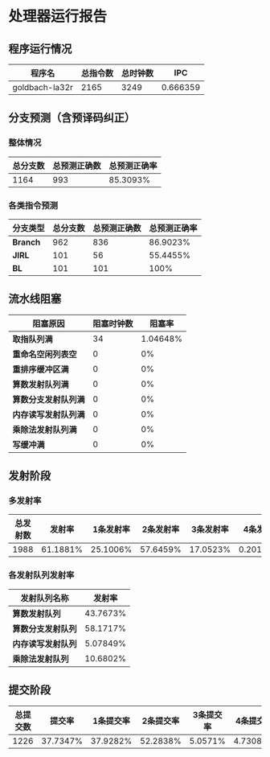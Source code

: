 # 处理器运行报告
## 程序运行情况
|程序名|总指令数|总时钟数|IPC|
|---|---|---|---|
|goldbach-la32r|2165|3249|0.666359|

## 分支预测（含预译码纠正）
### 整体情况
|总分支数|总预测正确数|总预测正确率|
|---|---|---|
|1164|993|85.3093%|

### 各类指令预测
|分支类型|总分支数|总预测正确数|总预测正确率|
|---|---|---|---|
|**Branch**| 962 | 836 | 86.9023%|
|**JIRL**| 101 | 56 | 55.4455%|
|**BL**| 101 | 101 | 100%|

## 流水线阻塞
|阻塞原因|阻塞时钟数|阻塞率|
|---|---|---|
|**取指队列满**| 34 | 1.04648%|
|**重命名空闲列表空**|0 | 0%|
|**重排序缓冲区满**|0 | 0%|
|**算数发射队列满**|0 | 0%|
|**算数分支发射队列满**|0 | 0%|
|**内存读写发射队列满**|0 | 0%|
|**乘除法发射队列满**|0 | 0%|
|**写缓冲满**|0 | 0%|

## 发射阶段
### 多发射率
|总发射数|发射率|1条发射率|2条发射率|3条发射率|4条发射率|
|---|---|---|---|---|---|
|1988|61.1881%|25.1006%|57.6459%|17.0523%|0.201207%|

### 各发射队列发射率
|发射队列名称|发射率|
|---|---|
|**算数发射队列**|43.7673%|
|**算数分支发射队列**|58.1717%|
|**内存读写发射队列**|5.07849%|
|**乘除法发射队列**|10.6802%|

## 提交阶段
|总提交数|提交率|1条提交率|2条提交率|3条提交率|4条提交率|
|---|---|---|---|---|---|
|1226|37.7347%|37.9282%|52.2838%|5.0571%|4.73083%|

